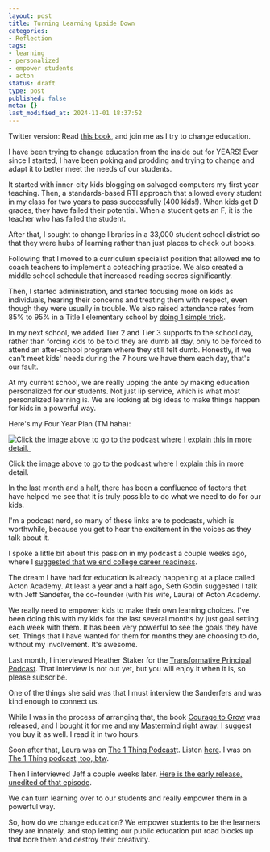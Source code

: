 ```yaml
---
layout: post
title: Turning Learning Upside Down
categories:
- Reflection
tags:
- learning
- personalized
- empower students
- acton
status: draft
type: post
published: false
meta: {}
last_modified_at: 2024-11-01 18:37:52
---
```


Twitter version: Read 
[this book](http://amzn.to/2qhqhQZ), and join me as I try to change education.

I have been trying to change education from the inside out for YEARS! Ever since I started, I have been poking and prodding and trying to change and adapt it to better meet the needs of our students.

It started with inner-city kids blogging on salvaged computers my first year teaching. Then, a standards-based RTI approach that allowed every student in my class for two years to pass successfully (400 kids!). When kids get D grades, they have failed their potential. When a student gets an F, it is the teacher who has failed the student.

After that, I sought to change libraries in a 33,000 student school district so that they were hubs of learning rather than just places to check out books.

Following that I moved to a curriculum specialist position that allowed me to coach teachers to implement a coteaching practice. We also created a middle school schedule that increased reading scores significantly.

Then, I started administration, and started focusing more on kids as individuals, hearing their concerns and treating them with respect, even though they were usually in trouble. We also raised attendance rates from 85% to 95% in a Title I elementary school by 
[doing 1 simple trick](https://www.youtube.com/watch?v=Xz_zKCgCLnQ&t=11s).

In my next school, we added Tier 2 and Tier 3 supports to the school day, rather than forcing kids to be told they are dumb all day, only to be forced to attend an after-school program where they still felt dumb. Honestly, if we can't meet kids' needs during the 7 hours we have them each day, that's our fault.

At my current school, we are really upping the ante by making education personalized for our students. Not just lip service, which is what most personalized learning is. We are looking at big ideas to make things happen for kids in a powerful way.

Here's my Four Year Plan (TM haha):












































  

    
  
    
[![Click the image above to go to the podcast where I explain this in more detail.&nbsp;](/squarespace_images/content_v1_4fffa949e4b0b4590d67b4e7_1514992019296-CDE25WF69S6RA1GINW5G_Tanana+Four+Year+Plan_)](http://www.transformativeprincipal.org/enjoy-the-journey-with-jethro-jones-transformative-principal-1035/)
        

        
          
          
Click the image above to go to the podcast where I explain this in more detail. 
  


  




In the last month and a half, there has been a confluence of factors that have helped me see that it is truly possible to do what we need to do for our kids.

I'm a podcast nerd, so many of these links are to podcasts, which is worthwhile, because you get to hear the excitement in the voices as they talk about it.

I spoke a little bit about this passion in my podcast a couple weeks ago, where I 
[suggested that we end college career readiness](http://www.transformativeprincipal.org/end-college-and-career-readiness-with-jethro-jones-transformative-principal-1040/).

The dream I have had for education is already happening at a place called Acton Academy. At least a year and a half ago, Seth Godin suggested I talk with Jeff Sandefer, the co-founder (with his wife, Laura) of Acton Academy.

We really need to empower kids to make their own learning choices. I've been doing this with my kids for the last several months by just goal setting each week with them. It has been very powerful to see the goals they have set. Things that I have wanted for them for months they are choosing to do, without my involvement. It's awesome.

Last month, I interviewed Heather Staker for the 
[Transformative Principal Podcast](http://transformativeprincipal.org/). That interview is not out yet, but you will enjoy it when it is, so please subscribe.

One of the things she said was that I must interview the Sanderfers and was kind enough to connect us.

While I was in the process of arranging that, the book 
[Courage to Grow](http://amzn.to/2qhqhQZ) was released, and I bought it for me and 
[my Mastermind](http://transformativeprincipal.org/mastermind) right away. I suggest you buy it as well. I read it in two hours.

Soon after that, Laura was on 
[The 1 Thing Podcast](https://www.the1thing.com/podcasts/99/)t. Listen 
[here](https://overcast.fm/+HzI0exNwA). I was on 
[The 1 Thing podcast, too, btw](https://www.the1thing.com/podcasts/101/).

Then I interviewed Jeff a couple weeks later. 
[Here is the early release, unedited of that episode](https://overcast.fm/+GMAhjZTq4).

We can turn learning over to our students and really empower them in a powerful way.

So, how do we change education? We empower students to be the learners they are innately, and stop letting our public education put road blocks up that bore them and destroy their creativity.
